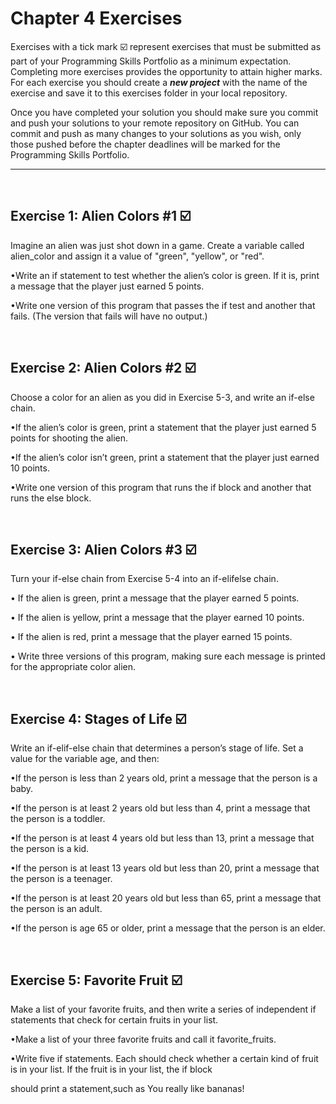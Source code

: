 # Chapter 4 Exercises

Exercises with a tick mark :ballot_box_with_check: represent exercises that must be submitted as part of your Programming Skills Portfolio as a minimum expectation. Completing more exercises provides the opportunity to attain higher marks. For each exercise you should create a _**new project**_ with the name of the exercise and save it to this exercises folder in your local repository.

Once you have completed your solution you should make sure you commit and push your solutions to your remote repository on GitHub. You can commit and push as many changes to your solutions as you wish, only those pushed before the chapter deadlines will be marked for the Programming Skills Portfolio.  

---
&nbsp;

## Exercise 1:  Alien Colors #1 :ballot_box_with_check:

Imagine an alien was just shot down in a game. Create a variable called alien_color and assign it a value of "green", "yellow", or "red".

•Write an if statement to test whether the alien’s color is green. If it is, print a message that the player just earned 5 points.

•Write one version of this program that passes the if test and another that fails. (The version that fails will have no output.)



&nbsp;
&nbsp;

## Exercise 2: Alien Colors #2 :ballot_box_with_check:

Choose a color for an alien as you did in Exercise 5-3, and write an if-else chain.

•If the alien’s color is green, print a statement that the player just earned 5 points for shooting the alien.

•If the alien’s color isn’t green, print a statement that the player just earned 10 points.

•Write one version of this program that runs the if block and another that runs the else block.

&nbsp;
&nbsp;

## Exercise 3: Alien Colors #3 :ballot_box_with_check:

Turn your if-else chain from Exercise 5-4 into an if-elifelse chain.

•	 If the alien is green, print a message that the player earned 5 points.

•	 If the alien is yellow, print a message that the player earned 10 points.

•	 If the alien is red, print a message that the player earned 15 points.

•	 Write three versions of this program, making sure each message is printed for the appropriate color alien.


&nbsp;
&nbsp;

## Exercise 4: Stages of Life :ballot_box_with_check:

Write an if-elif-else chain that determines a person’s stage of life. Set a value for the variable age, and then:

•If the person is less than 2 years old, print a message that the person is a baby.

•If the person is at least 2 years old but less than 4, print a message that the person is a toddler.

•If the person is at least 4 years old but less than 13, print a message that the person is a kid.

•If the person is at least 13 years old but less than 20, print a message that the person is a teenager.

•If the person is at least 20 years old but less than 65, print a message that the person is an adult.

•If the person is age 65 or older, print a message that the person is an elder.

&nbsp;
&nbsp;

## Exercise 5: Favorite Fruit :ballot_box_with_check:

Make a list of your favorite fruits, and then write a series of independent if statements that check for certain fruits in your list.

•Make a list of your three favorite fruits and call it favorite_fruits.

•Write five if statements. Each should check whether a certain kind of fruit is in your list. If the fruit is in your list, the if block 

should print a statement,such as You really like bananas!
